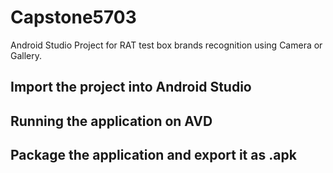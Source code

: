 # Capstone5703
Android Studio Project for RAT test box brands recognition using Camera or Gallery.

## Import the project into Android Studio


## Running the application on AVD


## Package the application and export it as .apk
